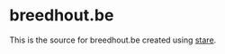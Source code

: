 # breedhout.be

This is the source for breedhout.be created using [stare](http://github.com/dbenoot/stare).
